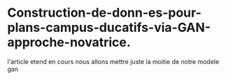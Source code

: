 # Construction-de-donn-es-pour-plans-campus-ducatifs-via-GAN-approche-novatrice.


l'article etend en cours nous allons mettre juste la moitie de notre modele gan
